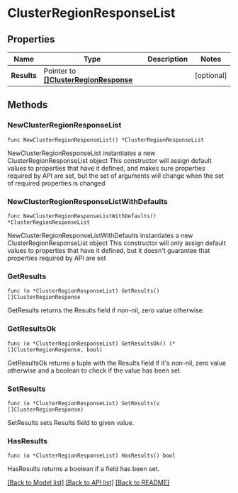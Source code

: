 # ClusterRegionResponseList

## Properties

Name | Type | Description | Notes
------------ | ------------- | ------------- | -------------
**Results** | Pointer to [**[]ClusterRegionResponse**](ClusterRegionResponse.md) |  | [optional] 

## Methods

### NewClusterRegionResponseList

`func NewClusterRegionResponseList() *ClusterRegionResponseList`

NewClusterRegionResponseList instantiates a new ClusterRegionResponseList object
This constructor will assign default values to properties that have it defined,
and makes sure properties required by API are set, but the set of arguments
will change when the set of required properties is changed

### NewClusterRegionResponseListWithDefaults

`func NewClusterRegionResponseListWithDefaults() *ClusterRegionResponseList`

NewClusterRegionResponseListWithDefaults instantiates a new ClusterRegionResponseList object
This constructor will only assign default values to properties that have it defined,
but it doesn't guarantee that properties required by API are set

### GetResults

`func (o *ClusterRegionResponseList) GetResults() []ClusterRegionResponse`

GetResults returns the Results field if non-nil, zero value otherwise.

### GetResultsOk

`func (o *ClusterRegionResponseList) GetResultsOk() (*[]ClusterRegionResponse, bool)`

GetResultsOk returns a tuple with the Results field if it's non-nil, zero value otherwise
and a boolean to check if the value has been set.

### SetResults

`func (o *ClusterRegionResponseList) SetResults(v []ClusterRegionResponse)`

SetResults sets Results field to given value.

### HasResults

`func (o *ClusterRegionResponseList) HasResults() bool`

HasResults returns a boolean if a field has been set.


[[Back to Model list]](../README.md#documentation-for-models) [[Back to API list]](../README.md#documentation-for-api-endpoints) [[Back to README]](../README.md)


